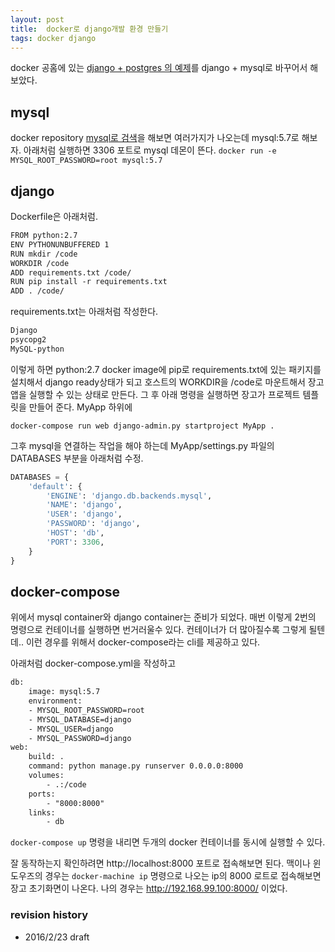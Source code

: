 ```yaml
---
layout: post
title:  docker로 django개발 환경 만들기
tags: docker django
---
```


docker 공홈에 있는 [django + postgres 의 예제](https://docs.docker.com/compose/django/)를 django + mysql로 바꾸어서 해보았다.

## mysql

docker repository [mysql로 검색](https://hub.docker.com/_/mysql/)을 해보면 여러가지가 나오는데 mysql:5.7로 해보자.
아래처럼 실행하면 3306 포트로 mysql 데몬이 뜬다. 
`docker run -e MYSQL_ROOT_PASSWORD=root mysql:5.7`


## django

Dockerfile은 아래처럼.

```txt
FROM python:2.7
ENV PYTHONUNBUFFERED 1
RUN mkdir /code
WORKDIR /code
ADD requirements.txt /code/
RUN pip install -r requirements.txt
ADD . /code/
```

requirements.txt는 아래처럼 작성한다.

```txt
Django
psycopg2
MySQL-python
```

이렇게 하면 python:2.7 docker image에 pip로 requirements.txt에 있는 패키지를 설치해서 django ready상태가 되고 호스트의 WORKDIR을 /code로 마운트해서 장고 앱을 실행할 수 있는 상태로 만든다.
그 후 아래 명령을 실행하면 장고가 프로젝트 템플릿을 만들어 준다. MyApp 하위에

`docker-compose run web django-admin.py startproject MyApp .`

그후 mysql을 연결하는 작업을 해야 하는데 MyApp/settings.py 파일의 DATABASES 부분을 아래처럼 수정.

```python
DATABASES = {
    'default': {
        'ENGINE': 'django.db.backends.mysql',
        'NAME': 'django',
        'USER': 'django',
        'PASSWORD': 'django',
        'HOST': 'db',
        'PORT': 3306,
    }
}

```

## docker-compose

위에서 mysql container와 django container는 준비가 되었다. 매번 이렇게 2번의 명령으로 컨테이너를 실행하면 번거러울수 있다. 컨테이너가 더 많아질수록 그렇게 될텐데.. 이런 경우를 위해서 docker-compose라는 cli를 제공하고 있다.

아래처럼 docker-compose.yml을 작성하고

```txt
db:
    image: mysql:5.7
    environment:
    - MYSQL_ROOT_PASSWORD=root
    - MYSQL_DATABASE=django
    - MYSQL_USER=django
    - MYSQL_PASSWORD=django
web:
    build: .
    command: python manage.py runserver 0.0.0.0:8000
    volumes:
        - .:/code
    ports:
        - "8000:8000"
    links:
        - db
```

`docker-compose up` 명령을 내리면 두개의 docker 컨테이너를 동시에 실행할 수 있다.

잘 동작하는지 확인하려면 http://localhost:8000 포트로 접속해보면 된다. 맥이나 윈도우즈의 경우는 `docker-machine ip` 명령으로 나오는 ip의 8000 로트로 접속해보면 장고 초기화면이 나온다. 나의 경우는 http://192.168.99.100:8000/ 이었다. 


### revision history
* 2016/2/23 draft

